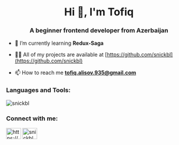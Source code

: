 
<h1 align="center">Hi 👋, I'm Tofiq</h1>
<h3 align="center">A beginner frontend developer from Azerbaijan</h3>

- 🌱 I’m currently learning **Redux-Saga**

- 👨‍💻 All of my projects are available at [https://github.com/snickbl](https://github.com/snickbl)

- 📫 How to reach me **tofiq.alisov.935@gmail.com**



<h3 align="left">Languages and Tools:</h3>


<p><img align="center" src="https://github-readme-stats.vercel.app/api/top-langs?username=snickbl&show_icons=true&locale=en&layout=compact" alt="snickbl" /></p>

<h3 align="left">Connect with me:</h3>
<p align="left">
<a href="https://www.instagram.com/tof1g/" target="blank"><img align="center" src="https://raw.githubusercontent.com/rahuldkjain/github-profile-readme-generator/master/src/images/icons/Social/instagram.svg" alt="https://www.instagram.com/tof1g/" height="30" width="40" /></a>
<a href="https://discord.gg/snickbl#5690" target="blank"><img align="center" src="https://raw.githubusercontent.com/rahuldkjain/github-profile-readme-generator/master/src/images/icons/Social/discord.svg" alt="snickbl#5690" height="30" width="40" /></a>
</p>
